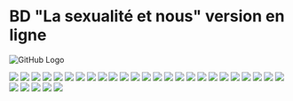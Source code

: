 # BD "La sexualité et nous" version en ligne

![GitHub Logo](/images/logo.png)

![](01-puberte-ugarcon-texte-web.jpeg)
![](01-puberte-ugarcon-web.jpeg)
![](02-puberte-ufilletexte-web.jpeg)
![](02-puberte-ufille-web.jpeg)
![](03-stereotypetexte-web.jpeg)
![](03-stereotype-web.jpeg)
![](04-amouretsentimenttexte-web.jpeg)
![](04-amouretsentiment-web.jpeg)
![](05-dusexepartout-texte-web.jpeg)
![](05-dusexepartout-web.jpeg)
![](06-la-pornographie-web.jpeg)
![](06-pornographie-texte-web.jpeg)
![](07-plaisirsolitaire-texte-web.jpeg)
![](07-plaisirsolitaire-web.jpeg)
![](08-lerapportsexuel-texte-web.jpeg)
![](08-lerapportsexuel-web.jpeg)
![](09-preferencesexuelle-texte-web.jpeg)
![](09-preferencesexuelle-web.jpeg)
![](10-Direouidirenon-texte-web.jpeg)
![](10-Dire-oui-dire-non-web.jpeg)
![](11-La-premie-re-fois-texte-web.jpeg)
![](11-La-premie-re-fois-web.jpeg)
![](12-La-contraception-texte-web.jpeg)
![](12-La-contraception-web.jpeg)
![](13-Les-pre-uservatifs-texte-web.jpeg)
![](13-Les-pre-uservatifs-web.jpeg)
![](14-Les-IST-texte-web.jpeg)
![](14-LesIST-web.jpeg)
![](15-a-qui-en-parler-texte-web.jpeg)
![](15-a-qui-en-parler-web.jpeg)

